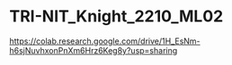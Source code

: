 # TRI-NIT_Knight_2210_ML02
https://colab.research.google.com/drive/1H_EsNm-h6sjNuvhxonPnXm6Hrz6Keg8y?usp=sharing
